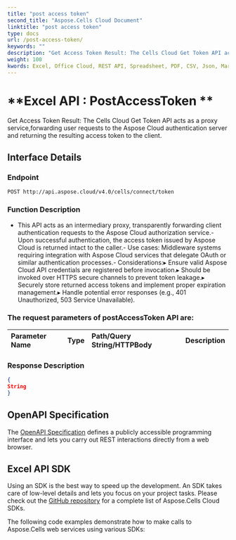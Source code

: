 ```yaml
---
title: "post access token"
second_title: "Aspose.Cells Cloud Document"
linktitle: "post access token"
type: docs
url: /post-access-token/
keywords: ""
description: "Get Access Token Result: The Cells Cloud Get Token API acts as a proxy service,forwarding user requests to the Aspose Cloud authentication server and returning the resulting access token to the client. "
weight: 100
kwords: Excel, Office Cloud, REST API, Spreadsheet, PDF, CSV, Json, Markdown, Match all blank cells in an Excel worksheet
---
```


# **Excel API : PostAccessToken **

Get Access Token Result: The Cells Cloud Get Token API acts as a proxy service,forwarding user requests to the Aspose Cloud authentication server and returning the resulting access token to the client. 

## **Interface Details**

### **Endpoint** 

```
POST http://api.aspose.cloud/v4.0/cells/connect/token
```

### **Function Description**

- This API acts as an intermediary proxy, transparently forwarding client authentication requests to the Aspose Cloud authorization service.- Upon successful authentication, the access token issued by Aspose Cloud is returned intact to the caller.- Use cases: Middleware systems requiring integration with Aspose Cloud services that delegate OAuth or similar authentication processes.- Considerations:▸ Ensure valid Aspose Cloud API credentials are registered before invocation.▸ Should be invoked over HTTPS secure channels to prevent token leakage.▸ Securely store returned access tokens and implement proper expiration management.▸ Handle potential error responses (e.g., 401 Unauthorized, 503 Service Unavailable).

### The request parameters of **postAccessToken** API are: 

| Parameter Name | Type | Path/Query String/HTTPBody | Description | 
| :- | :- | :- |:- | 


### **Response Description**
```json
{
String
}
```

## OpenAPI Specification

The [OpenAPI Specification](https://reference.aspose.cloud/cells/#/CellsAuthorityController/PostAccessToken) defines a publicly accessible programming interface and lets you carry out REST interactions directly from a web browser.

## Excel API SDK 

Using an SDK is the best way to speed up the development. An SDK takes care of low-level details and lets you focus on your project tasks. Please check out the [GitHub repository](https://github.com/aspose-cells-cloud) for a complete list of Aspose.Cells Cloud SDKs.

The following code examples demonstrate how to make calls to Aspose.Cells web services using various SDKs:

